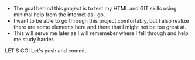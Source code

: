 - The goal behind this project is to test my HTML and GIT skills using minimal help from the internet as I go. 
- I want to be able to go through this project comfortably, but I also realize there are some elements here and there that I might not be too great at. 
- This will serve me later as I will rememeber where I fell through and help me study harder. 

LET'S GO! Let's push and commit.
